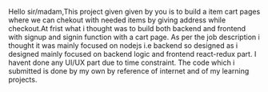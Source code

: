 Hello sir/madam,This project given given by you is to build a item cart pages where we can chekout with needed items by giving address while checkout.At frist what i 
thought was to build both backend and frontend with signup and signin function with a cart page.
As per the job description i thought it was mainly focused on nodejs i.e backend so designed as i designed mainly focused on backend logic and frontend react-redux part.
I havent done any UI/UX part due to time constraint.
The code which i submitted is done by my own by reference of internet and of my learning projects.
